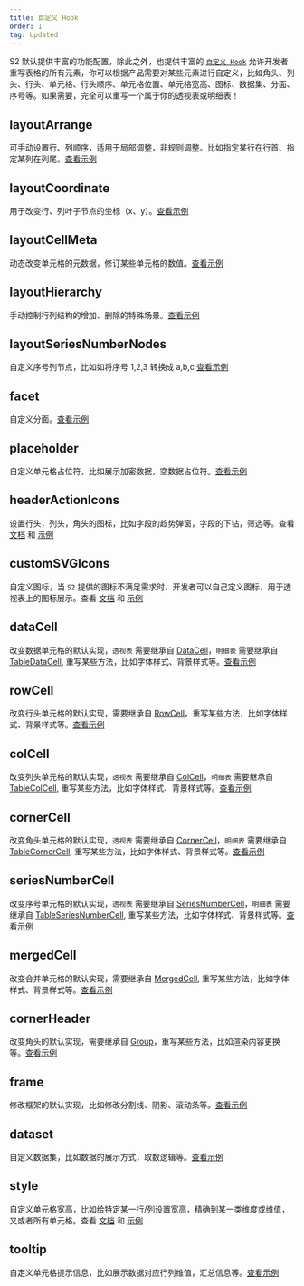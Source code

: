 ```yaml
---
title: 自定义 Hook
order: 1
tag: Updated
---
```


S2 默认提供丰富的功能配置，除此之外，也提供丰富的 [`自定义 Hook`](/api/general/s2-options) 允许开发者重写表格的所有元素，你可以根据产品需要对某些元素进行自定义，比如角头、列头、行头、单元格、行头顺序、单元格位置、单元格宽高、图标、数据集、分面、序号等。如果需要，完全可以重写一个属于你的透视表或明细表！

## layoutArrange

可手动设置行、列顺序，适用于局部调整，非规则调整。比如指定某行在行首、指定某列在列尾。[查看示例](/examples/custom/custom-layout#custom-layout-arrange)

## layoutCoordinate

用于改变行、列叶子节点的坐标（x、y）。[查看示例](/examples/custom/custom-layout#custom-coordinate)

## layoutCellMeta

动态改变单元格的元数据，修订某些单元格的数值。[查看示例](/examples/custom/custom-layout#custom-layout-cell-meta)

## layoutHierarchy

手动控制行列结构的增加、删除的特殊场景。[查看示例](/examples/custom/custom-layout#custom-layout-hierarchy)

## layoutSeriesNumberNodes

自定义序号列节点，比如如将序号 1,2,3 转换成 a,b,c [查看示例](/examples/custom/custom-cell/#series-number-cell)

## facet

自定义分面。[查看示例](/examples/custom/custom-layout#custom-facet)

## placeholder

自定义单元格占位符，比如展示加密数据，空数据占位符。[查看示例](/examples/custom/custom-cell/#data-cell-placeholder)

## headerActionIcons

设置行头，列头，角头的图标，比如字段的趋势弹窗，字段的下钻，筛选等。查看 [文档](/manual/advanced/custom/custom-icon) 和 [示例](/examples/custom/custom-icon#custom-header-action-icon)

## customSVGIcons

自定义图标，当 `S2` 提供的图标不满足需求时，开发者可以自己定义图标，用于透视表上的图标展示。查看 [文档](/manual/advanced/custom/custom-icon#customsvgicon) 和 [示例](/examples/custom/custom-icon/#custom-svg-icon)

## dataCell

改变数据单元格的默认实现，`透视表` 需要继承自 [DataCell](https://github.com/antvis/S2/blob/next/packages/s2-core/src/cell/data-cell.ts)，`明细表` 需要继承自 [TableDataCell](https://github.com/antvis/S2/blob/next/packages/s2-core/src/cell/table-data-cell.ts), 重写某些方法，比如字体样式、背景样式等。[查看示例](/examples/custom/custom-cell#data-cell)

## rowCell

改变行头单元格的默认实现，需要继承自 [RowCell](https://github.com/antvis/S2/blob/next/packages/s2-core/src/cell/row-cell.ts)，重写某些方法，比如字体样式、背景样式等。[查看示例](/examples/custom/custom-cell#row-cell)

## colCell

改变列头单元格的默认实现，`透视表` 需要继承自 [ColCell](https://github.com/antvis/S2/blob/next/packages/s2-core/src/cell/col-cell.ts)，`明细表` 需要继承自 [TableColCell](https://github.com/antvis/S2/blob/next/packages/s2-core/src/cell/table-col-cell.ts), 重写某些方法，比如字体样式、背景样式等。[查看示例](/examples/custom/custom-cell#col-cell)

## cornerCell

改变角头单元格的默认实现，`透视表` 需要继承自 [CornerCell](https://github.com/antvis/S2/blob/next/packages/s2-core/src/cell/corner-cell.ts)，`明细表` 需要继承自 [TableCornerCell](https://github.com/antvis/S2/blob/next/packages/s2-core/src/cell/table-corner-cell.ts), 重写某些方法，比如字体样式、背景样式等。[查看示例](/examples/custom/custom-cell#corner-cell)

## seriesNumberCell

改变序号单元格的默认实现，`透视表` 需要继承自 [SeriesNumberCell](https://github.com/antvis/S2/blob/next/packages/s2-core/src/cell/series-number-cell.ts)，`明细表` 需要继承自 [TableSeriesNumberCell](https://github.com/antvis/S2/blob/next/packages/s2-core/src/cell/table-series-number-cell.ts), 重写某些方法，比如字体样式、背景样式等。[查看示例](/examples/custom/custom-cell#series-number-cell)

## mergedCell

改变合并单元格的默认实现，需要继承自 [MergedCell](https://github.com/antvis/S2/blob/next/packages/s2-core/src/cell/merged-cell.ts), 重写某些方法，比如字体样式、背景样式等。[查看示例](/examples/custom/custom-cell/#custom-merged-cell)

## cornerHeader

改变角头的默认实现，需要继承自 [Group](https://g.antv.antgroup.com/docs/api/group)，重写某些方法，比如渲染内容更换等。[查看示例](/examples/custom/custom-cell#corner-cell)

## frame

修改框架的默认实现，比如修改分割线、阴影、滚动条等。[查看示例](/examples/case/comparison#measure-comparison)

## dataset

自定义数据集，比如数据的展示方式，取数逻辑等。[查看示例](/examples/custom/custom-dataset/#custom-strategy-sheet-dataset)

## style

自定义单元格宽高，比如给特定某一行/列设置宽高，精确到某一类维度或维值，又或者所有单元格。查看 [文档](/manual/advanced/custom/cell-size) 和 [示例](/examples/layout/custom/#custom-pivot-size)

## tooltip

自定义单元格提示信息，比如展示数据对应行列维值，汇总信息等。[查看示例](/examples/react-component/tooltip/#custom-content-base)
